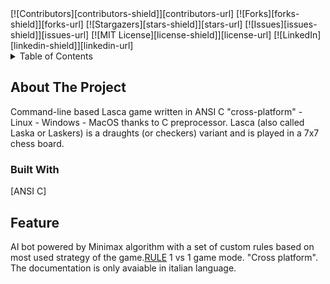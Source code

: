 <div id="top"></div>
[![Contributors][contributors-shield]][contributors-url]
[![Forks][forks-shield]][forks-url]
[![Stargazers][stars-shield]][stars-url]
[![Issues][issues-shield]][issues-url]
[![MIT License][license-shield]][license-url]
[![LinkedIn][linkedin-shield]][linkedin-url]
<!-- TABLE OF CONTENTS -->
<details>
  <summary>Table of Contents</summary>
  <ol>
    <li>
      <a href="#about-the-project">About The Project</a>
      <ul>
        <li><a href="#built-with">Built With</a></li>
      </ul>
    </li>
    <li>
        <a href="#feature">Feature</a>
    <li>
  </ol>
</details>

## About The Project
Command-line based Lasca game written in ANSI C "cross-platform" - Linux - Windows - MacOS thanks to C preprocessor.
Lasca (also called Laska or Laskers) is a draughts (or checkers) variant and is played in a 7x7 chess board.
### Built With
[ANSI C]
## Feature
AI bot powered by Minimax algorithm with a set of custom rules based on most used strategy of the game.[RULE](http://www.lasca.org/)
1 vs 1 game mode.
"Cross platform".
The documentation is only avaiable in italian language.
